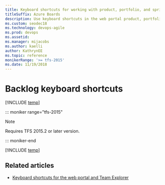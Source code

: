 ```yaml
---
title: Keyboard shortcuts for working with product, portfolio, and sprint backlogs
titleSuffix: Azure Boards
description: Use keyboard shortcuts in the web portal product, portfolio, and sprint backlogs 
ms.custom: seodec18  
ms.technology: devops-agile
ms.prod: devops
ms.assetid: 
ms.manager: mijacobs
ms.author: kaelli
author: KathrynEE
ms.topic: reference
monikerRange: '>= tfs-2015'
ms.date: 11/19/2018
---
```



# Backlog keyboard shortcuts

[!INCLUDE [temp](../_shared/version-vsts-tfs-2015-on.md)] 

::: moniker range="tfs-2015"

> [!NOTE]   
> Requires TFS 2015.2 or later version.

::: moniker-end


[!INCLUDE [temp](../../_shared/keyboard-shortcuts/work-backlog-shortcuts.md)] 


## Related articles

- [Keyboard shortcuts for the web portal and Team Explorer](../../project/navigation/keyboard-shortcuts.md)


